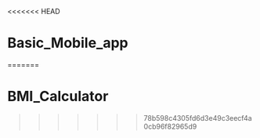 <<<<<<< HEAD
# Basic_Mobile_app
=======
# BMI_Calculator
>>>>>>> 78b598c4305fd6d3e49c3eecf4a0cb96f82965d9
